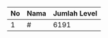 | No | Nama            | Jumlah Level |
|----|-----------------|--------------|
| 1  | #    |    6191        |
